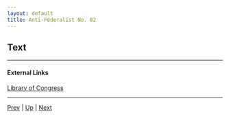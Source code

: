 ```yaml
---
layout: default
title: Anti-Federalist No. 82
---
```


## Text

---
#### External Links
[Library of Congress]()

---

[Prev](81.md) | [Up](README.md) | [Next](83.md)
